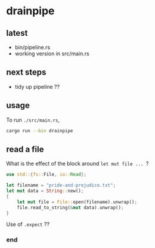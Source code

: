 # drainpipe

## latest

 - bin/pipeline.rs
 - working version in src/main.rs

## next steps

 - tidy up pipeline ??

## usage

To run `./src/main.rs`,

```sh
cargo run --bin drainpipe
```

## read a file

What is the effect of the block around `let mut file ... `?

```rust
use std::{fs::File, io::Read};

let filename = "pride-and-prejudice.txt";
let mut data = String::new();
{
    let mut file = File::open(filename).unwrap();
    file.read_to_string(&mut data).unwrap();
}
```

Use of `.expect` ??


### end
